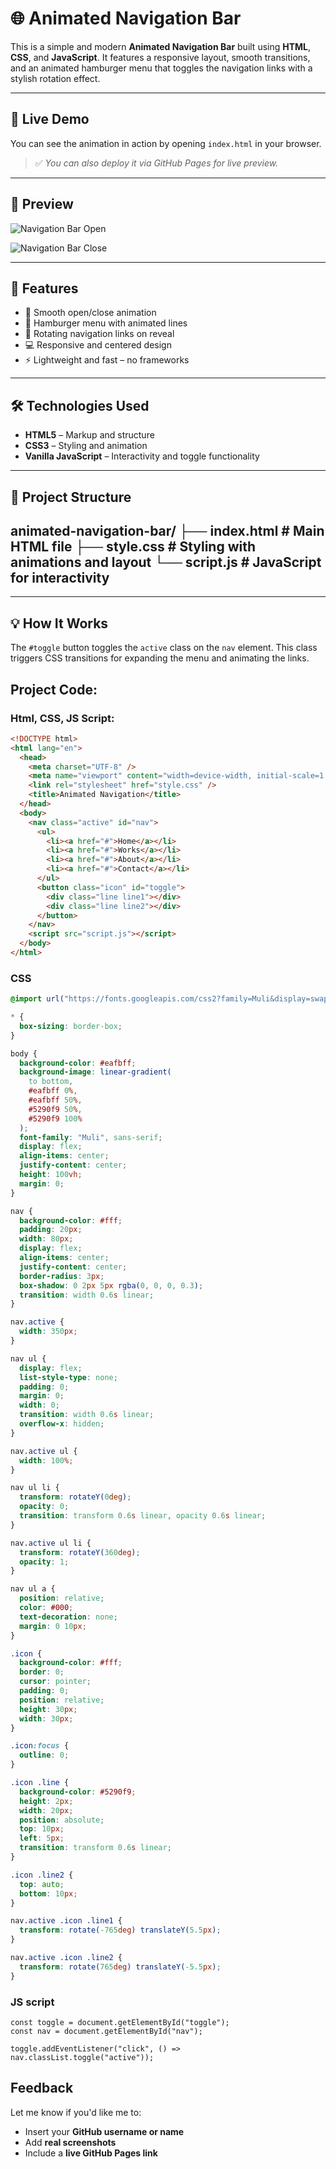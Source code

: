 # 🌐 Animated Navigation Bar

This is a simple and modern **Animated Navigation Bar** built using **HTML**, **CSS**, and **JavaScript**. It features a responsive layout, smooth transitions, and an animated hamburger menu that toggles the navigation links with a stylish rotation effect.

---

## 🚀 Live Demo

You can see the animation in action by opening `index.html` in your browser.

> ✅ *You can also deploy it via GitHub Pages for live preview.*

---

## 📸 Preview



![Navigation Bar Open](https://github.com/user-attachments/assets/b36cb0b4-aaa4-4e7e-b216-8c6ca594a27e)


![Navigation Bar Close](https://github.com/user-attachments/assets/52011292-c470-4083-9220-6814a42db554)

---

## 🧾 Features

- 🔄 Smooth open/close animation
- 🍔 Hamburger menu with animated lines
- 🔁 Rotating navigation links on reveal
- 💻 Responsive and centered design
- ⚡ Lightweight and fast – no frameworks

---

## 🛠️ Technologies Used

- **HTML5** – Markup and structure
- **CSS3** – Styling and animation
- **Vanilla JavaScript** – Interactivity and toggle functionality

---

## 📂 Project Structure
animated-navigation-bar/
├── index.html       # Main HTML file
├── style.css        # Styling with animations and layout
└── script.js        # JavaScript for interactivity
---

---

## 💡 How It Works

The `#toggle` button toggles the `active` class on the `nav` element. This class triggers CSS transitions for expanding the menu and animating the links.


## Project Code:
### Html, CSS, JS Script:
```html
<!DOCTYPE html>
<html lang="en">
  <head>
    <meta charset="UTF-8" />
    <meta name="viewport" content="width=device-width, initial-scale=1.0" />
    <link rel="stylesheet" href="style.css" />
    <title>Animated Navigation</title>
  </head>
  <body>
    <nav class="active" id="nav">
      <ul>
        <li><a href="#">Home</a></li>
        <li><a href="#">Works</a></li>
        <li><a href="#">About</a></li>
        <li><a href="#">Contact</a></li>
      </ul>
      <button class="icon" id="toggle">
        <div class="line line1"></div>
        <div class="line line2"></div>
      </button>
    </nav>
    <script src="script.js"></script>
  </body>
</html>
```

### CSS
```css
@import url("https://fonts.googleapis.com/css2?family=Muli&display=swap");

* {
  box-sizing: border-box;
}

body {
  background-color: #eafbff;
  background-image: linear-gradient(
    to bottom,
    #eafbff 0%,
    #eafbff 50%,
    #5290f9 50%,
    #5290f9 100%
  );
  font-family: "Muli", sans-serif;
  display: flex;
  align-items: center;
  justify-content: center;
  height: 100vh;
  margin: 0;
}

nav {
  background-color: #fff;
  padding: 20px;
  width: 80px;
  display: flex;
  align-items: center;
  justify-content: center;
  border-radius: 3px;
  box-shadow: 0 2px 5px rgba(0, 0, 0, 0.3);
  transition: width 0.6s linear;
}

nav.active {
  width: 350px;
}

nav ul {
  display: flex;
  list-style-type: none;
  padding: 0;
  margin: 0;
  width: 0;
  transition: width 0.6s linear;
  overflow-x: hidden;
}

nav.active ul {
  width: 100%;
}

nav ul li {
  transform: rotateY(0deg);
  opacity: 0;
  transition: transform 0.6s linear, opacity 0.6s linear;
}

nav.active ul li {
  transform: rotateY(360deg);
  opacity: 1;
}

nav ul a {
  position: relative;
  color: #000;
  text-decoration: none;
  margin: 0 10px;
}

.icon {
  background-color: #fff;
  border: 0;
  cursor: pointer;
  padding: 0;
  position: relative;
  height: 30px;
  width: 30px;
}

.icon:focus {
  outline: 0;
}

.icon .line {
  background-color: #5290f9;
  height: 2px;
  width: 20px;
  position: absolute;
  top: 10px;
  left: 5px;
  transition: transform 0.6s linear;
}

.icon .line2 {
  top: auto;
  bottom: 10px;
}

nav.active .icon .line1 {
  transform: rotate(-765deg) translateY(5.5px);
}

nav.active .icon .line2 {
  transform: rotate(765deg) translateY(-5.5px);
}
```
### JS script 
```script
const toggle = document.getElementById("toggle");
const nav = document.getElementById("nav");

toggle.addEventListener("click", () => nav.classList.toggle("active"));

```
## Feedback 

Let me know if you'd like me to:
- Insert your **GitHub username or name**
- Add **real screenshots**
- Include a **live GitHub Pages link**

